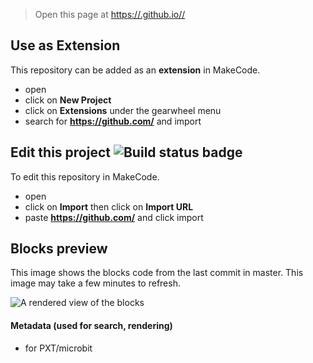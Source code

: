 
> Open this page at [https://.github.io//](https://.github.io//)

## Use as Extension

This repository can be added as an **extension** in MakeCode.

* open []()
* click on **New Project**
* click on **Extensions** under the gearwheel menu
* search for **https://github.com/** and import

## Edit this project ![Build status badge](https://github.com//workflows/MakeCode/badge.svg)

To edit this repository in MakeCode.

* open []()
* click on **Import** then click on **Import URL**
* paste **https://github.com/** and click import

## Blocks preview

This image shows the blocks code from the last commit in master.
This image may take a few minutes to refresh.

![A rendered view of the blocks](https://github.com//raw/master/.github/makecode/blocks.png)

#### Metadata (used for search, rendering)

* for PXT/microbit
